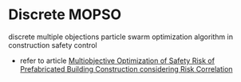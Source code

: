 # Discrete MOPSO
discrete multiple objections particle swarm optimization algorithm in construction safety control

* refer to article [Multiobjective Optimization of Safety Risk of Prefabricated Building Construction considering Risk Correlation](https://www.hindawi.com/journals/mpe/2020/3923486/)


